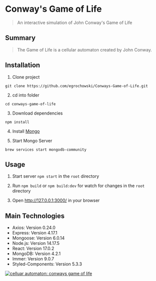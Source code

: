 # Conway's Game of Life

> An interactive simulation of John Conway's Game of Life

## Summary

> The Game of Life is a cellular automaton created by John Conway.

## Installation

1. Clone project

```
git clone https://github.com/egrochowski/Conways-Game-of-Life.git
```

2. cd into folder

```
cd conways-game-of-life
```

3. Download dependencies

```
npm install
```

4. Install [Mongo](https://www.mongodb.com/docs/v4.0/tutorial/install-mongodb-on-os-x/#installing-mongodb-4-0-edition-edition)

5. Start Mongo Server

```
brew services start mongodb-community
```

## Usage

1. Start server `npm start` in the `root` directory

2. Run `npm build` or `npm build:dev` for watch for changes in the `root` directory

3. Open http://127.0.0.1:3000/ in your browser

## Main Technologies

- Axios: Version 0.24.0
- Express: Version 4.17.1
- Mongoose: Version 6.0.14
- Node.js: Version 14.17.5
- React: Version 17.0.2
- MongoDB: Version 4.2.1
- Immer: Version 9.0.7
- Styled-Components: Version 5.3.3

[![celluar automaton: conways game of life](https://img.shields.io/badge/cellular%20automaton-conways%20game%20of%20life-green)](https://github.com/egrochowski)
